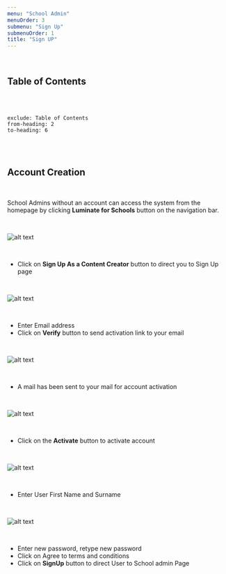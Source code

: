 ```yaml
---
menu: "School Admin"
menuOrder: 3
submenu: "Sign Up"
submenuOrder: 1
title: "Sign UP"
---
```


<br />

## Table of Contents

<br />
<br />

```toc
exclude: Table of Contents
from-heading: 2
to-heading: 6
```

<br />
<br />

## Account Creation

<br />

School Admins without an account can access the system from the homepage by
      clicking **Luminate for Schools** button on the  navigation bar.

<br />

![alt text](/images/AdminSignUp.png "Title")

<br />


* Click on **Sign Up As a Content Creator** button to direct you to Sign Up page


<br />

![alt text](/images/AdminSignUptn.png "Title")

<br />

 * Enter Email address
 * Click on **Verify** button to send activation link to your email


<br />

![alt text](/images/SchoolAdminForm.png "Title")

<br />

* A mail has been sent to your mail for account activation

<br />

![alt text](/images/SchoolAdminConfirm.png "Title")

<br />

* Click on the **Activate** button to activate account

<br />

![alt text](/images/SchoolAdminActivate.png "Title")

<br />

* Enter User First Name and Surname

<br />

 ![alt text](/images/SchoolAdminFormSign.png "Title")

<br />

* Enter new password, retype new password
* Click on Agree to terms and conditions
* Click on <b>SignUp</b> button to direct User to School admin Page

